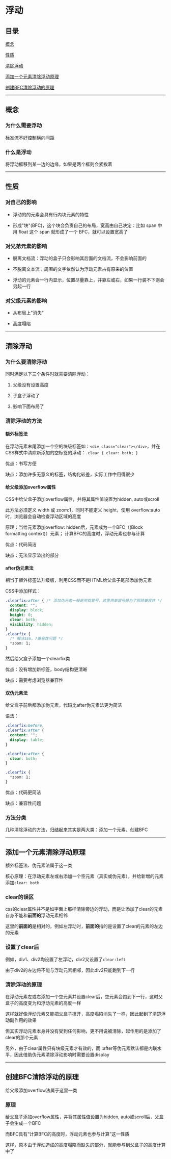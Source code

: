 # 浮动

## 目录

[概念](#jump1)

[性质](#jump2)

[清除浮动](#jump3)

[添加一个元素清除浮动原理](#jump4)

[创建BFC清除浮动的原理](#jump5)

[](#jump)

---	

<span id="jump1"></span>

## 概念

### 为什么需要浮动

标准流不好控制横向间距

### 什么是浮动

将浮动框移到某一边的边缘，如果是两个框则会紧挨着

---

<span id="jump2"></span>

## 性质

### 对自己的影响

- 浮动的的元素会具有行内块元素的特性

- 形成"块"(BFC)，这个块会负责自己的布局，宽高由自己决定：比如 span 中用 float 这个 span 就形成了一个 BFC，就可以设置宽高了

### 对兄弟元素的影响

- 脱离文档流：浮动的盒子只会影响其后面的文档流，不会影响前面的

- 不脱离文本流：周围的文字依然认为浮动元素占有原来的位置

- 浮动的元素会一行内显示，位置尽量靠上，并靠左或右，如果一行装不下则会另起一行

### 对父级元素的影响

- 从布局上"消失"

- 高度塌陷

---

<span id="jump3"></span>

## 清除浮动

### 为什么要清除浮动

同时满足以下三个条件时就需要清除浮动：

1. 父级没有设置高度

2. 子盒子浮动了

3. 影响下面布局了

### 清除浮动的方法

#### 额外标签法

在浮动元素末尾添加一个空的块级标签如：```<div class="clear"></div>```，并在CSS样式中清除新添加的空标签的浮动：```.clear { clear: both; }```

优点：书写方便

缺点：添加许多无意义的标签，结构化较差，实际工作中用得很少

#### 给父级添加overflow属性

CSS中给父盒子添加overflow属性，并将其属性值设置为hidden, auto或scroll 

此方法必须定义 width 或 zoom:1，同时不能定义 height，使用 overflow:auto 时，浏览器会自动检查浮动区域的高度

原理：当给元素添加overflow: hidden后，元素成为一个BFC（(Block formatting context)）元素；
计算BFC的高度时，浮动元素也参与计算

优点：代码简洁

缺点：无法显示溢出的部分

#### after伪元素法

相当于额外标签法升级版，利用CSS而不是HTML给父盒子尾部添加伪元素

CSS中添加样式：

```css
.clearfix:after { /* 添加伪元素一般是用双冒号，这里用单冒号是为了照顾兼容性 */
  content: "";
  display: block;
  height: 0;
  clear: both;
  visibility: hidden;
}
.clearfix {
  /* 解决IE6、7兼容性问题 */
  *zoom: 1;
}
```
然后给父盒子添加一个clearfix类

优点：没有增加新标签，body结构更清晰

缺点：需要考虑浏览器兼容性

#### 双伪元素法

给父盒子前后都添加伪元素，代码比after伪元素法更为简洁

语法：

```css
.clearfix:before,
.clearfix:after {
  content: "";
  display: table;
}

.clearfix:after {
  clear: both;
}

.clearfix {
  *zoom: 1;
}
```

优点：代码更简洁

缺点：兼容性问题

### 方法分类

几种清除浮动的方法，归结起来其实是两大类：添加一个元素、创建BFC

---

<span id="jump4"></span>

## 添加一个元素清除浮动原理

额外标签法、伪元素法属于这一类

核心原理：在浮动元素左或右添加一个空元素（真实或伪元素），并给新增的元素添加```clear: both```

### clear的误区

css的clear属性并不是如字面上那样清除旁边的浮动，而是让添加了clear的元素自身不能和**前面的**浮动元素相邻

这里的**前面的**是相对的，例如左浮动时，**前面的**指的是设置了clear的元素的左边的元素

### 设置了clear后

例如，div1、div2均设置了左浮动，div2又设置了```clear:left```

由于div2的左边将不能与浮动元素相邻，因此div2只能跑到下一行

### 清除浮动的原理

在浮动元素左或右添加一个空元素并设置clear后，空元素会跑到下一行，这时父盒子的高度变为和浮动元素的高度一样

这样就好像浮动元素又能把父盒子撑开，高度塌陷消失了一样，因此起到了清楚浮动副作用的效果

但其实浮动元素本身并没有受到任何影响，更不用说被清除，起作用的是添加了clear的那个元素

另外，由于clear属性只有块级元素才有效的，而::after等伪元素默认都是内联水平，因此借助伪元素清除浮动影响时需要设置display

---

<span id="jump5"></span>

## 创建BFC清除浮动的原理

给父级添加overflow法属于这里一类

### 原理

给父盒子添加overflow属性，并将其属性值设置为hidden, auto或scroll后，父盒子会生成一个BFC

而BFC具有“计算BFC的高度时，浮动元素也参与计算”这一性质

这样，原本由于浮动造成的高度塌陷而缺失的部分，就能参与到父盒子的高度计算中了
